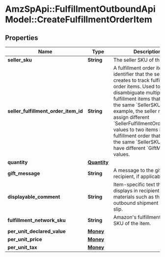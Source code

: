 # AmzSpApi::FulfillmentOutboundApiModel::CreateFulfillmentOrderItem

## Properties
Name | Type | Description | Notes
------------ | ------------- | ------------- | -------------
**seller_sku** | **String** | The seller SKU of the item. | 
**seller_fulfillment_order_item_id** | **String** | A fulfillment order item identifier that the seller creates to track fulfillment order items. Used to disambiguate multiple fulfillment items that have the same &#x60;SellerSKU&#x60;. For example, the seller might assign different &#x60;SellerFulfillmentOrderItemId&#x60; values to two items in a fulfillment order that share the same &#x60;SellerSKU&#x60; but have different &#x60;GiftMessage&#x60; values. | 
**quantity** | [**Quantity**](Quantity.md) |  | 
**gift_message** | **String** | A message to the gift recipient, if applicable. | [optional] 
**displayable_comment** | **String** | Item-specific text that displays in recipient-facing materials such as the outbound shipment packing slip. | [optional] 
**fulfillment_network_sku** | **String** | Amazon&#x27;s fulfillment network SKU of the item. | [optional] 
**per_unit_declared_value** | [**Money**](Money.md) |  | [optional] 
**per_unit_price** | [**Money**](Money.md) |  | [optional] 
**per_unit_tax** | [**Money**](Money.md) |  | [optional] 

